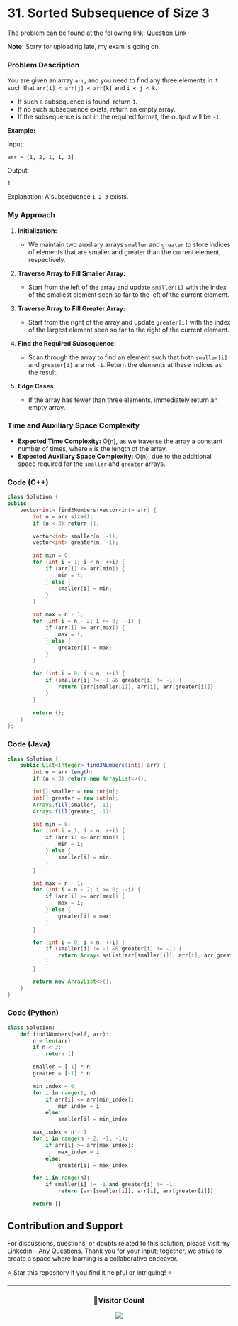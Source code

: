 # **31. Sorted Subsequence of Size 3**

The problem can be found at the following link: [Question Link](https://www.geeksforgeeks.org/problems/sorted-subsequence-of-size-3/1)

**Note:** Sorry for uploading late, my exam is going on.

### Problem Description

You are given an array `arr`, and you need to find any three elements in it such that `arr[i] < arr[j] < arr[k]` and `i < j < k`.

- If such a subsequence is found, return `1`.
- If no such subsequence exists, return an empty array.
- If the subsequence is not in the required format, the output will be `-1`.

**Example:**

Input:

```
arr = [1, 2, 1, 1, 3]
```

Output:

```
1
```

Explanation: A subsequence `1 2 3` exists.

### My Approach

1. **Initialization:**

   - We maintain two auxiliary arrays `smaller` and `greater` to store indices of elements that are smaller and greater than the current element, respectively.

2. **Traverse Array to Fill Smaller Array:**

   - Start from the left of the array and update `smaller[i]` with the index of the smallest element seen so far to the left of the current element.

3. **Traverse Array to Fill Greater Array:**

   - Start from the right of the array and update `greater[i]` with the index of the largest element seen so far to the right of the current element.

4. **Find the Required Subsequence:**

   - Scan through the array to find an element such that both `smaller[i]` and `greater[i]` are not `-1`. Return the elements at these indices as the result.

5. **Edge Cases:**
   - If the array has fewer than three elements, immediately return an empty array.

### Time and Auxiliary Space Complexity

- **Expected Time Complexity:** O(n), as we traverse the array a constant number of times, where `n` is the length of the array.
- **Expected Auxiliary Space Complexity:** O(n), due to the additional space required for the `smaller` and `greater` arrays.

### Code (C++)

```cpp
class Solution {
public:
    vector<int> find3Numbers(vector<int> arr) {
        int n = arr.size();
        if (n < 3) return {};

        vector<int> smaller(n, -1);
        vector<int> greater(n, -1);

        int min = 0;
        for (int i = 1; i < n; ++i) {
            if (arr[i] <= arr[min]) {
                min = i;
            } else {
                smaller[i] = min;
            }
        }

        int max = n - 1;
        for (int i = n - 2; i >= 0; --i) {
            if (arr[i] >= arr[max]) {
                max = i;
            } else {
                greater[i] = max;
            }
        }

        for (int i = 0; i < n; ++i) {
            if (smaller[i] != -1 && greater[i] != -1) {
                return {arr[smaller[i]], arr[i], arr[greater[i]]};
            }
        }

        return {};
    }
};
```

### Code (Java)

```java
class Solution {
    public List<Integer> find3Numbers(int[] arr) {
        int n = arr.length;
        if (n < 3) return new ArrayList<>();

        int[] smaller = new int[n];
        int[] greater = new int[n];
        Arrays.fill(smaller, -1);
        Arrays.fill(greater, -1);

        int min = 0;
        for (int i = 1; i < n; ++i) {
            if (arr[i] <= arr[min]) {
                min = i;
            } else {
                smaller[i] = min;
            }
        }

        int max = n - 1;
        for (int i = n - 2; i >= 0; --i) {
            if (arr[i] >= arr[max]) {
                max = i;
            } else {
                greater[i] = max;
            }
        }

        for (int i = 0; i < n; ++i) {
            if (smaller[i] != -1 && greater[i] != -1) {
                return Arrays.asList(arr[smaller[i]], arr[i], arr[greater[i]]);
            }
        }

        return new ArrayList<>();
    }
}
```

### Code (Python)

```python
class Solution:
    def find3Numbers(self, arr):
        n = len(arr)
        if n < 3:
            return []

        smaller = [-1] * n
        greater = [-1] * n

        min_index = 0
        for i in range(1, n):
            if arr[i] <= arr[min_index]:
                min_index = i
            else:
                smaller[i] = min_index

        max_index = n - 1
        for i in range(n - 2, -1, -1):
            if arr[i] >= arr[max_index]:
                max_index = i
            else:
                greater[i] = max_index

        for i in range(n):
            if smaller[i] != -1 and greater[i] != -1:
                return [arr[smaller[i]], arr[i], arr[greater[i]]]

        return []
```

## Contribution and Support

For discussions, questions, or doubts related to this solution, please visit my LinkedIn:- [Any Questions](https://www.linkedin.com/in/patel-hetkumar-sandipbhai-8b110525a/). Thank you for your input; together, we strive to create a space where learning is a collaborative endeavor.

⭐ Star this repository if you find it helpful or intriguing! ⭐

---

<div align=center>
  <h3><b>📍Visitor Count</b></h3>
</div>

<p align="center" >   
  <img src="https://visitor-badge.laobi.icu/badge?page_id=Hunterdii.GeeksforGeeks-POTD" />  
</p>
